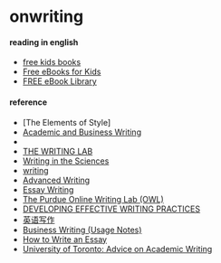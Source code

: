 # onwriting

#### reading in english
* [free kids books](https://freekidsbooks.org/)
* [Free eBooks for Kids](https://www.kidsworldfun.com/ebooks.php)
* [FREE eBook Library](https://www.oxfordowl.co.uk/welcome-back/for-home)

#### reference
* [The Elements of Style]
* [Academic and Business Writing
](https://courses.edx.org/courses/course-v1:BerkeleyX+ColWri2.2x+2T2019/course/)
* 
* [THE WRITING LAB](https://owl.purdue.edu/)
* [Writing in the Sciences](https://www.coursera.org/learn/sciwrite/home/welcome)
* [writing](https://learnenglish.britishcouncil.org/en/writing)
* [Advanced Writing](https://www.coursera.org/learn/advanced-writing/home/welcome)
* [Essay Writing](https://www.coursera.org/learn/introduction-to-research-for-essay-writing/home/welcome)
* [The Purdue Online Writing Lab (OWL)](https://owl.english.purdue.edu/owl/resource/586/1/)
* [DEVELOPING EFFECTIVE WRITING PRACTICES](http://www.postgraduate.uwa.edu.au/__data/assets/pdf_file/0019/518131/EffectiveWritingPractices.pdf)
* [英语写作](http://www.xuetangx.com/courses/course-v1:NWPU+20180302+sp/about)
* [Business Writing (Usage Notes)](http://www.clarityenglish.com/area1/BusinessWriting/Start.php?prefix=CUN)
* [How to Write an Essay](https://courses.edx.org/courses/course-v1:BerkeleyX+ColWri2.1x+2T2018/course/)
* [University of Toronto: Advice on Academic Writing](http://advice.writing.utoronto.ca/)
